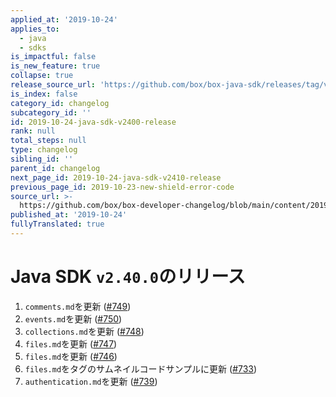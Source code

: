 ```yaml
---
applied_at: '2019-10-24'
applies_to:
  - java
  - sdks
is_impactful: false
is_new_feature: true
collapse: true
release_source_url: 'https://github.com/box/box-java-sdk/releases/tag/v2.40.0'
is_index: false
category_id: changelog
subcategory_id: ''
id: 2019-10-24-java-sdk-v2400-release
rank: null
total_steps: null
type: changelog
sibling_id: ''
parent_id: changelog
next_page_id: 2019-10-24-java-sdk-v2410-release
previous_page_id: 2019-10-23-new-shield-error-code
source_url: >-
  https://github.com/box/box-developer-changelog/blob/main/content/2019/10-24-java-sdk-v2400-release.md
published_at: '2019-10-24'
fullyTranslated: true
---
```

# Java SDK `v2.40.0`のリリース

1. `comments.md`を更新 ([#749](https://github.com/box/box-java-sdk/pull/749))
2. `events.md`を更新 ([#750](https://github.com/box/box-java-sdk/pull/750))
3. `collections.md`を更新 ([#748](https://github.com/box/box-java-sdk/pull/748))
4. `files.md`を更新 ([#747](https://github.com/box/box-java-sdk/pull/747))
5. `files.md`を更新 ([#746](https://github.com/box/box-java-sdk/pull/746))
6. `files.md`をタグのサムネイルコードサンプルに更新 ([#733](https://github.com/box/box-java-sdk/pull/733))
7. `authentication.md`を更新 ([#739](https://github.com/box/box-java-sdk/pull/739))
